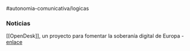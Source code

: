 #autonomia-comunicativa/logicas 


### Noticias

[[OpenDesk]], un proyecto para fomentar la soberanía digital de Europa - [enlace](https://www.muylinux.com/2023/10/23/opendesk-soberania-digital-europa/)